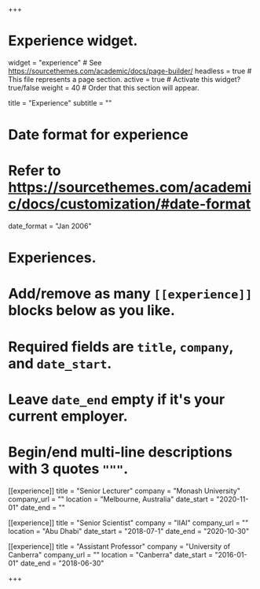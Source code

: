 +++
# Experience widget.
widget = "experience"  # See https://sourcethemes.com/academic/docs/page-builder/
headless = true  # This file represents a page section.
active = true  # Activate this widget? true/false
weight = 40  # Order that this section will appear.

title = "Experience"
subtitle = ""

# Date format for experience
#   Refer to https://sourcethemes.com/academic/docs/customization/#date-format
date_format = "Jan 2006"

# Experiences.
#   Add/remove as many `[[experience]]` blocks below as you like.
#   Required fields are `title`, `company`, and `date_start`.
#   Leave `date_end` empty if it's your current employer.
#   Begin/end multi-line descriptions with 3 quotes `"""`.
[[experience]]
  title = "Senior Lecturer"
  company = "Monash University"
  company_url = ""
  location = "Melbourne, Australia"
  date_start = "2020-11-01"
  date_end = ""


[[experience]]
  title = "Senior Scientist"
  company = "IIAI"
  company_url = ""
  location = "Abu Dhabi"
  date_start = "2018-07-1"
  date_end = "2020-10-30"


[[experience]]
  title = "Assistant Professor"
  company = "University of Canberra"
  company_url = ""
  location = "Canberra"
  date_start = "2016-01-01"
  date_end = "2018-06-30"

+++
